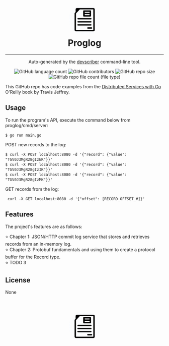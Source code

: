 <h1 align="center" style="border-bottom: none">
    <a href="https://github.com/WhitneyLampkin/devscriber/blob/main/assets/default-img.png?raw=true" target="_blank">
        <img alt="" src="https://github.com/WhitneyLampkin/devscriber/blob/main/assets/default-img.png?raw=true" style="border-radius: 50%; height: 100px;">
    </a>
    <br>
    Proglog
</h1>

<hr />

<p align="center">
    Auto-generated by the <a href="https://github.com/WhitneyLampkin/devscriber" target="_blank">devscriber</a> command-line tool.
</p>

<div align="center">

![GitHub language count](https://img.shields.io/github/languages/count/WhitneyLampkin/proglog?label=Languages)
![GitHub contributors](https://img.shields.io/github/contributors/WhitneyLampkin/proglog?label=Contributors&color=yellow)
![GitHub repo size](https://img.shields.io/github/repo-size/WhitneyLampkin/proglog?label=Repo%20Size&color=teal)
![GitHub repo file count (file type)](https://img.shields.io/github/directory-file-count/WhitneyLampkin/proglog?label=Files&color=purple)



</div>

This GitHub repo has code examples from the [Distributed Services with Go]() O'Reilly book by Travis Jeffrey.

## Usage

To run the program's API, execute the command below from proglog/cmd/server:

```shell
$ go run main.go
```

POST new records to the log:

```shell
$ curl -X POST localhost:8080 -d '{"record": {"value": "TGV0J3MgR28gIzEK"}}'
​$ curl -X POST localhost:8080 -d '{"record": {"value": "TGV0J3MgR28gIzIK"}}'
$ curl -X POST localhost:8080 -d '{"record": {"value": "TGV0J3MgR28gIzMK"}}'
```

GET records from the log:

```shell
 curl -X GET localhost:8080 -d '{"offset": [RECORD_OFFSET_#]}'
```

## Features

The project's features are as follows:

⭐ Chapter 1: JSON/HTTP commit log service that stores and retrieves records from an in-memory log.
<br />
⭐ Chapter 2: Protobuf fundamentals and using them to create a protocol buffer for the Record type.
<br />
⭐ TODO 3

## License

None

<h1 align="center" style="border-bottom: none; margin-top: 50px;">
    <a href="https://github.com/WhitneyLampkin/devscriber/blob/main/assets/default-img.png?raw=true" target="_blank">
        <img alt="" src="https://github.com/WhitneyLampkin/devscriber/blob/main/assets/default-img.png?raw=true" style="border-radius: 50%; height: 100px;">
    </a>
</h1>
